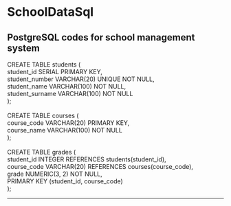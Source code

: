 # SchoolDataSql
PostgreSQL codes for school management system
-----------------------------------------------
CREATE TABLE students ( <br>
    student_id SERIAL PRIMARY KEY,<br>
    student_number VARCHAR(20) UNIQUE NOT NULL,<br>
    student_name VARCHAR(100) NOT NULL,<br>
    student_surname VARCHAR(100) NOT NULL<br>
);<br>
<br>
CREATE TABLE courses (<br>
    course_code VARCHAR(20) PRIMARY KEY,<br>
    course_name VARCHAR(100) NOT NULL<br>
);<br>
<br>
CREATE TABLE grades (<br>
    student_id INTEGER REFERENCES students(student_id),<br>
    course_code VARCHAR(20) REFERENCES courses(course_code),<br>
    grade NUMERIC(3, 2) NOT NULL,<br>
    PRIMARY KEY (student_id, course_code)<br>
);<br>

-----------------------------------------------
